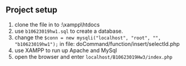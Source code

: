 ## Project setup
1. clone the file in to :\xampp\htdocs
2. use `b10623019hw1.sql` to create a database.
3. change the ```$conn = new mysqli("localhost", "root", "", "b10623019hw1");``` 
   in file: doCommand/function/insert/selectId.php
4. use XAMPP to run up Apache and MySql
5. open the browser and enter `localhost/B10623019Hw3/index.php`